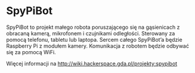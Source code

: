SpyPiBot
========
SpyPiBot to projekt małego robota poruszającego się na gąsienicach z obracaną kamerą, mikrofonem i czujnikami odległości. 
Sterowany za pomocą telefonu, tabletu lub laptopa. Sercem całego SpyPiBot’a będzie Raspberry Pi z modułem kamery. 
Komunikacja z robotem będzie odbywać się za pomocą WiFi.

Więcej informacji na http://wiki.hackerspace.gda.pl/projekty:spypibot
